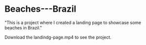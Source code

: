 # Beaches---Brazil
"This is a project where I created a landing page to showcase some beaches in Brazil."

Download the landindg-page.mp4 to see the project.
